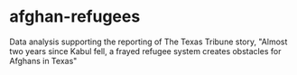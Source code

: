 # afghan-refugees
Data analysis supporting the reporting of The Texas Tribune story, "Almost two years since Kabul fell, a frayed refugee system creates obstacles for Afghans in Texas"
